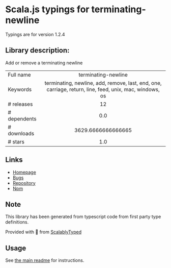 
# Scala.js typings for terminating-newline

Typings are for version 1.2.4

## Library description:
Add or remove a terminating newline

|                    |                 |
| ------------------ | :-------------: |
| Full name          | terminating-newline |
| Keywords           | terminating, newline, add, remove, last, end, one, carriage, return, line, feed, unix, mac, windows, os |
| # releases         | 12 |
| # dependents       | 0.0 |
| # downloads        | 3629.6666666666665 |
| # stars            | 1.0 |

## Links
- [Homepage](https://github.com/bconnorwhite/terminating-newline#readme)
- [Bugs](https://github.com/bconnorwhite/terminating-newline/issues)
- [Repository](https://github.com/bconnorwhite/terminating-newline)
- [Npm](https://www.npmjs.com/package/terminating-newline)
    


## Note
This library has been generated from typescript code from first party type definitions.

Provided with :purple_heart: from [ScalablyTyped](https://github.com/oyvindberg/ScalablyTyped)

## Usage
See [the main readme](../../readme.md) for instructions.


